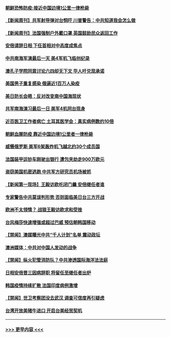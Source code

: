 #### [朝鲜恐怖防疫:接近中国边境1公里一律枪毙](../pages/prog202/a102929470.md?t=08300851) 
#### [【新闻周刊】共军射导弹对台恫吓 川普警告：中共知道我会怎么做](../pages/prog202/a102929481.md?t=08300851) 
#### [【新闻周刊】法国强制户外戴口罩 英国鼓励民众返回工作](../pages/prog202/a102929483.md?t=08300851) 
#### [安倍请辞日相 下任首相对中态度成焦点](../pages/prog202/a102929417.md?t=08300851) 
#### [中共南海军演最后一天 美4军机飞临创纪录](../pages/prog202/a102929388.md?t=08300851) 
#### [澳孔子学院同意讨论六四却无下文 华人吁兑现承诺](../pages/prog202/a102929353.md?t=08300851) 
#### [美国男子重复感染 俄逼近1百万人染疫](../pages/prog202/a102929284.md?t=08300851) 
#### [美日防长会晤：反对改变南中国海现状](../pages/prog202/a102929265.md?t=08300851) 
#### [共军南海演习最后一日 美军4机同台现身](../pages/prog202/a102929250.md?t=08300851) 
#### [近百医卫工作者病亡 土耳其医学会：真实病例数约10倍](../pages/prog202/a102929197.md?t=08300851) 
#### [朝鲜血腥防疫 靠近中国边境1公里者一律枪毙](../pages/prog202/a102929126.md?t=08300851) 
#### [威慑俄罗斯 美军6架轰炸机飞越北约30个成员国](../pages/prog202/a102929090.md?t=08300851) 
#### [法国装甲运钞车刚驶出银行 遭包夹劫走900万欧元](../pages/prog202/a102929012.md?t=08300851) 
#### [盗窃美国机密逃跑 中共军方研究员机场被抓](../pages/prog202/a102928997.md?t=08300851) 
#### [【新闻第一现场】王毅访欧吃闭门羹 安倍继任者谁](../pages/prog202/a102929028.md?t=08300851) 
#### [专家警告中共莫误判形势 否则面临美日台三方开战](../pages/prog202/a102928923.md?t=08300851) 
#### [欧洲不太领情？ 战狼王毅访欧求和受挫](../pages/prog202/a102928904.md?t=08300851) 
#### [台风梅莎快速增强或超过巴威 预估朝韩国移动](../pages/prog202/a102928880.md?t=08300851) 
#### [【禁闻】澳媒曝光中共“千人计划”名单 震动政坛](../pages/prog202/a102928806.md?t=08300851) 
#### [澳洲媒体：中共对中国人发动的战争](../pages/prog202/a102928790.md?t=08300851) 
#### [【禁闻】纵火犯管消防队？中共渗透国际海洋法法庭](../pages/prog202/a102928747.md?t=08300851) 
#### [日相安倍晋三因病辞职  将留任至继任者出炉](../pages/prog202/a102928720.md?t=08300851) 
#### [韩国疫情持续扩散 法国印度病例激增](../pages/prog202/a102928482.md?t=08300851) 
#### [【禁闻】世卫考察团没去武汉 调查可信度再引疑虑](../pages/prog202/a102928678.md?t=08300851) 
#### [台湾开放美猪牛进口 开启台美经贸契机](../pages/prog202/a102928668.md?t=08300851) 

----
#### [ >>> 更早内容 <<< ](../indexes/prog202-earlier.md)
